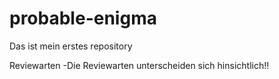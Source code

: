 # probable-enigma
Das ist mein erstes repository

Reviewarten
-Die Reviewarten unterscheiden sich hinsichtlich!!

